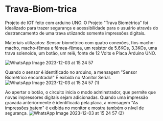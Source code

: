 # Trava-Biom-trica
Projeto de IOT feito com arduino UNO. O Projeto "Trava Biométrica" foi idealizado para trazer segurança 
e acessibilidade para o usuário através do destrancamento de uma trava utiizando somente impressões digitais.

Materiais utilizados:
Sensor biométrico com quatro conexões, fios macho-macho, macho-fêmea e fêmea-fêmea, um resistor de 5.6KOs, 3.3KOs, 
uma trava solenoide, um botão, um relê, fonte de 12 Volts e Placa Arduino UNO.

![WhatsApp Image 2023-12-03 at 15 24 57](https://github.com/livianln3/Trava-Biom-trica/assets/142273050/7f940cf8-52c5-4007-a8b1-a361aeb5540c)

Quando o sensor é identificado no arduino, a mensagem "Sensor Biométrico encontrado!" É exibida no Monitor Serial. 
![WhatsApp Image 2023-12-03 at 15 24 57 (1)](https://github.com/livianln3/Trava-Biom-trica/assets/142273050/cbcb2d04-8307-4490-aba6-aa4a9eb307f5)

Ao apertar o botão, o circuito inicia o modo adminstrador, que permite que novas impressores digitais sejam adicionadas. Quando uma impressão gravada anteriormente é identificada pela placa, a mensagem "As impressões batem" é exibida no monitor e mostra também o nível de segurança. 
![WhatsApp Image 2023-12-03 at 15 24 57 (2)](https://github.com/livianln3/Trava-Biom-trica/assets/142273050/b9e97cb8-cf3e-4341-a2bd-36b2e34c00d1)
